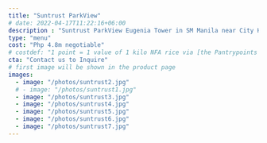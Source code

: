 ```yaml
---
title: "Suntrust ParkView"
# date: 2022-04-17T11:22:16+06:00
description : "Suntrust ParkView Eugenia Tower in SM Manila near City Hall, along Natividad Street. Two bedroom fully furnished."
type: "menu"
cost: "Php 4.8m negotiable"
# costdef: "1 point = 1 value of 1 kilo NFA rice via [the Pantrypoints system](https://pantrypoints.com)"
cta: "Contact us to Inquire"
# first image will be shown in the product page
images:
  - image: "/photos/suntrust2.jpg"
  # - image: "/photos/suntrust1.jpg"
  - image: "/photos/suntrust3.jpg"    
  - image: "/photos/suntrust4.jpg"
  - image: "/photos/suntrust5.jpg"
  - image: "/photos/suntrust6.jpg"    
  - image: "/photos/suntrust7.jpg"    
---
```


